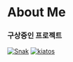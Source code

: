 # About Me

### 구상중인 프로젝트

[![Snak](https://github.com/pH-513/pH-513/assets/133370084/c6bed51f-925e-4f2c-805a-69992900292f)](https://choylab.com/Snak)
[![kiatos](https://github.com/pH-513/pH-513/assets/133370084/7ba14f53-9247-4e2b-8b61-e1a8a818ca54)](https://choylab.com/Kiatos)
